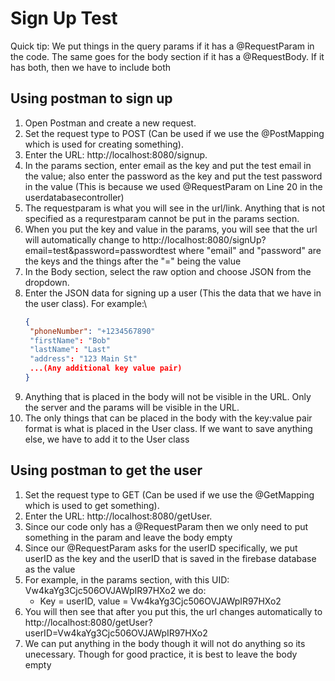# Sign Up Test

Quick tip: We put things in the query params if it has a @RequestParam in the code. The same goes for the body section if it has a @RequestBody. If it has both, then we have to include both

## Using postman to sign up
1. Open Postman and create a new request.
2. Set the request type to POST (Can be used if we use the @PostMapping which is used for creating something).
3. Enter the URL: http://localhost:8080/signup.
4. In the params section, enter email as the key and put the test email in the value; also enter the password as the key and put the test password in the value (This is because we used @RequestParam on Line 20 in the userdatabasecontroller)
5. The requestparam is what you will see in the url/link. Anything that is not specified as a requrestparam cannot be put in the params section.
6. When you put the key and value in the params, you will see that the url will automatically change to http://localhost:8080/signUp?email=test&password=passwordtest where "email" and "password" are the keys and the things after the "=" being the value
7. In the Body section, select the raw option and choose JSON from the dropdown.
8. Enter the JSON data for signing up a user (This the data that we have in the user class). For example:\
   ```json
   {
    "phoneNumber": "+1234567890"
    "firstName": "Bob"
    "lastName": "Last"
    "address": "123 Main St"
    ...(Any additional key value pair)
   }
10. Anything that is placed in the body will not be visible in the URL. Only the server and the params will be visible in the URL.
11. The only things that can be placed in the body with the key:value pair format is what is placed in the User class. If we want to save anything else, we have to add it to the User class

## Using postman to get the user
1. Set the request type to GET (Can be used if we use the @GetMapping which is used to get something).
2. Enter the URL: http://localhost:8080/getUser.
3. Since our code only has a @RequestParam then we only need to put something in the param and leave the body empty
4. Since our @RequestParam asks for the userID specifically, we put userID as the key and the userID that is saved in the firebase database as the value
5. For example, in the params section, with this UID: Vw4kaYg3Cjc506OVJAWpIR97HXo2 we do:
   * Key = userID, value = Vw4kaYg3Cjc506OVJAWpIR97HXo2
6. You will then see that after you put this, the url changes automatically to http://localhost:8080/getUser?userID=Vw4kaYg3Cjc506OVJAWpIR97HXo2
7. We can put anything in the body though it will not do anything so its unecessary. Though for good practice, it is best to leave the body empty 

